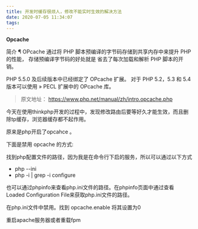 ```yaml
---
title: 开发时缓存很烦人，修改不能实时生效的解决方法
date: 2020-07-05 11:34:07
tags:
---
```


**Opcache**

简介 ¶
OPcache 通过将 PHP 脚本预编译的字节码存储到共享内存中来提升 PHP 的性能， 存储预编译字节码的好处就是 省去了每次加载和解析 PHP 脚本的开销。

PHP 5.5.0 及后续版本中已经绑定了 OPcache 扩展。 对于 PHP 5.2，5.3 和 5.4 版本可以使用 » PECL 扩展中的 OPcache 库。

> 原文地址： https://www.php.net/manual/zh/intro.opcache.php 

今天在使用thinkphp开发的过程中，发现修改路由后要等好久才能生效，而且删除tp缓存，浏览器缓存都不起作用。

原来是php开启了opcahce 。

下面是禁用 opcache 的方式:

找到php配置文件的路径，因为我是在命令行下启的服务，所以可以通过以下方式

- php --ini
- php -i | grep -i configure

也可以通过phpinfo来查看php.ini文件的路径。在phpinfo页面中通过查看 Loaded Configuration File来获取php.ini文件的路径。

在php.ini文件中禁用。找到 opcache.enable 将其设置为0

重启apache服务器或者重载fpm